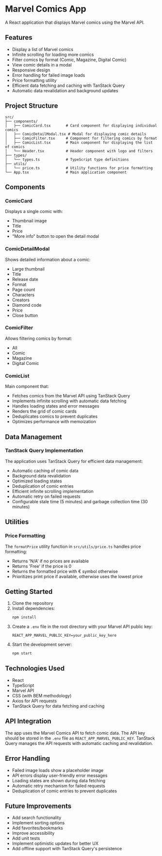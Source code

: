 # Marvel Comics App

A React application that displays Marvel comics using the Marvel API.

## Features

- Display a list of Marvel comics
- Infinite scrolling for loading more comics
- Filter comics by format (Comic, Magazine, Digital Comic)
- View comic details in a modal
- Responsive design
- Error handling for failed image loads
- Price formatting utility
- Efficient data fetching and caching with TanStack Query
- Automatic data revalidation and background updates

## Project Structure

```
src/
├── components/
│   ├── ComicCard.tsx       # Card component for displaying individual comics
│   ├── ComicDetailModal.tsx # Modal for displaying comic details
│   ├── ComicFilter.tsx     # Component for filtering comics by format
│   ├── ComicList.tsx       # Main component for displaying the list of comics
│   └── Header.tsx          # Header component with logo and filters
├── types/
│   └── types.ts            # TypeScript type definitions
├── utils/
│   └── price.ts            # Utility functions for price formatting
└── App.tsx                 # Main application component
```

## Components

### ComicCard
Displays a single comic with:
- Thumbnail image
- Title
- Price
- "More info" button to open the detail modal

### ComicDetailModal
Shows detailed information about a comic:
- Large thumbnail
- Title
- Release date
- Format
- Page count
- Characters
- Creators
- Diamond code
- Price
- Close button

### ComicFilter
Allows filtering comics by format:
- All
- Comic
- Magazine
- Digital Comic

### ComicList
Main component that:
- Fetches comics from the Marvel API using TanStack Query
- Implements infinite scrolling with automatic data fetching
- Handles loading states and error messages
- Renders the grid of comic cards
- Deduplicates comics to prevent duplicates
- Optimizes performance with memoization

## Data Management

### TanStack Query Implementation
The application uses TanStack Query for efficient data management:
- Automatic caching of comic data
- Background data revalidation
- Optimized loading states
- Deduplication of comic entries
- Efficient infinite scrolling implementation
- Automatic retry on failed requests
- Configurable stale time (5 minutes) and garbage collection time (30 minutes)

## Utilities

### Price Formatting
The `formatPrice` utility function in `src/utils/price.ts` handles price formatting:
- Returns 'N/A' if no prices are available
- Returns 'Free' if the price is 0
- Returns the formatted price with € symbol otherwise
- Prioritizes print price if available, otherwise uses the lowest price

## Getting Started

1. Clone the repository
2. Install dependencies:
   ```bash
   npm install
   ```
3. Create a `.env` file in the root directory with your Marvel API public key:
   ```
   REACT_APP_MARVEL_PUBLIC_KEY=your_public_key_here
   ```
4. Start the development server:
   ```bash
   npm start
   ```

## Technologies Used

- React
- TypeScript
- Marvel API
- CSS (with BEM methodology)
- Axios for API requests
- TanStack Query for data fetching and caching

## API Integration

The app uses the Marvel Comics API to fetch comic data. The API key should be stored in the `.env` file as `REACT_APP_MARVEL_PUBLIC_KEY`. TanStack Query manages the API requests with automatic caching and revalidation.

## Error Handling

- Failed image loads show a placeholder image
- API errors display user-friendly error messages
- Loading states are shown during data fetching
- Automatic retry mechanism for failed requests
- Deduplication of comic entries to prevent duplicates

## Future Improvements

- Add search functionality
- Implement sorting options
- Add favorites/bookmarks
- Improve accessibility
- Add unit tests
- Implement optimistic updates for better UX
- Add offline support with TanStack Query's persistence

